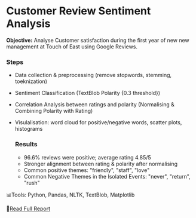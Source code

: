 # Customer Review Sentiment Analysis

**Objective:** Analyse Customer satisfaction during the first year of new new management at Touch of East using Google Reviews.

### Steps
- Data collection & preprocessing (remove stopwords, stemming, toeknization)
- Sentiment Classification (TextBlob Polarity {0.3 threshold})
- Correlation Analysis between ratings and polarity (Normalising & Combining Polarity with Rating)
- Visulalisation: word cloud for positive/negative words, scatter plots, histograms

  ### Results
  - 96.6% reviews were positive; average rating 4.85/5
  - Stronger alignment between rating & polarity after normalising
  - Common positive themes: "friendly", "staff", "love"
  - Common Negative Themes in the Isolated Events: "never", "return", "rush"

📊Tools: Python, Pandas, NLTK, TextBlob, Matplotlib

📄[Read Full Report](https://github.com/Badhan-Prime25/TOE_Review_Analysis/blob/main/Customer%20Review%20Analysis.pdf)
